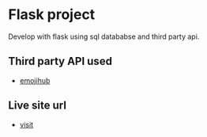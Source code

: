
# Flask project

Develop with flask using sql datababse and third party api.


## Third party API used

 - [emojihub](https://github.com/cheatsnake/emojihub)

## Live site url
 - [visit]()
